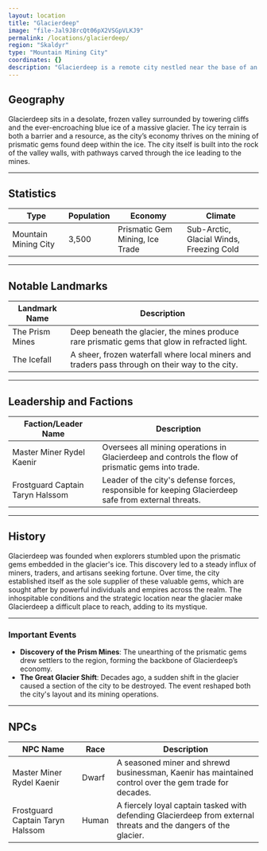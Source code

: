 ```yaml
---
layout: location
title: "Glacierdeep"
image: "file-Jal9J8rcQt06pX2VSGpVLKJ9"
permalink: /locations/glacierdeep/
region: "Skaldyr"
type: "Mountain Mining City"
coordinates: {}
description: "Glacierdeep is a remote city nestled near the base of an ancient glacier, renowned for its rare prismatic gem mining and harsh, frigid environment."
---
```


## Geography

Glacierdeep sits in a desolate, frozen valley surrounded by towering cliffs and the ever-encroaching blue ice of a massive glacier. The icy terrain is both a barrier and a resource, as the city’s economy thrives on the mining of prismatic gems found deep within the ice. The city itself is built into the rock of the valley walls, with pathways carved through the ice leading to the mines.

---

## Statistics

| Type               | Population | Economy                      | Climate                           |
|--------------------|------------|------------------------------|-----------------------------------|
| Mountain Mining City | 3,500     | Prismatic Gem Mining, Ice Trade | Sub-Arctic, Glacial Winds, Freezing Cold |

---

## Notable Landmarks

| Landmark Name         | Description                                                                                     |
|-----------------------|-------------------------------------------------------------------------------------------------|
| The Prism Mines       | Deep beneath the glacier, the mines produce rare prismatic gems that glow in refracted light.    |
| The Icefall           | A sheer, frozen waterfall where local miners and traders pass through on their way to the city.  |

---

## Leadership and Factions

| Faction/Leader Name   | Description                                                                                     |
|-----------------------|-------------------------------------------------------------------------------------------------|
| Master Miner Rydel Kaenir | Oversees all mining operations in Glacierdeep and controls the flow of prismatic gems into trade. |
| Frostguard Captain Taryn Halssom | Leader of the city's defense forces, responsible for keeping Glacierdeep safe from external threats. |

---

## History

Glacierdeep was founded when explorers stumbled upon the prismatic gems embedded in the glacier's ice. This discovery led to a steady influx of miners, traders, and artisans seeking fortune. Over time, the city established itself as the sole supplier of these valuable gems, which are sought after by powerful individuals and empires across the realm. The inhospitable conditions and the strategic location near the glacier make Glacierdeep a difficult place to reach, adding to its mystique.

---

### Important Events

- **Discovery of the Prism Mines**: The unearthing of the prismatic gems drew settlers to the region, forming the backbone of Glacierdeep’s economy.
- **The Great Glacier Shift**: Decades ago, a sudden shift in the glacier caused a section of the city to be destroyed. The event reshaped both the city's layout and its mining operations.

---

## NPCs

| NPC Name               | Race     | Description                                           |
|------------------------|----------|-------------------------------------------------------|
| Master Miner Rydel Kaenir | Dwarf    | A seasoned miner and shrewd businessman, Kaenir has maintained control over the gem trade for decades. |
| Frostguard Captain Taryn Halssom | Human    | A fiercely loyal captain tasked with defending Glacierdeep from external threats and the dangers of the glacier. |
